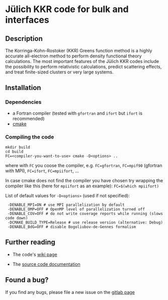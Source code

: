 # Jülich KKR code for bulk and interfaces

## Description

The Korringa-Kohn-Rostoker (KKR) Greens function method is a highly accurate all-electron method to perform density functional theory calculations. The most important features of the Jülich KKR codes include the possibility to perform relativistic calculations, predict scattering effects, and treat finite-sized clusters or very large systems.

## Installation

### Dependencies
- a Fortran compiler (tested with `gfortran` and `ifort` but `ifort` is recommended)
- [cmake](https://cmake.org)

### Compiling the code

```
mkdir build
cd build
FC=<compiler-you-want-to-use> cmake -D<options> ..
```

where with `FC` you coose the compiler, e.g. `FC=gfortran`, `FC=mpif90` (gfortran with MPI), `FC=ifort`, `FC=mpiifort`, ...

In case cmake does not find the compiler you have chosen try wrapping the compiler like this (here for `mpiifort` as an example): `FC=$(which mpiifort)`

List of default values for `-D<options>` (used if not specified):
```
 -DENABLE_MPI=ON # use MPI parallelization by default
 -DENABLE_OMP=OFF # OpenMP level of parallelization turned off
 -DENABLE_COV=OFF # do not write coverage reports while running (slows code down)
 -DCMAKE_BUILD_TYPE=Release # use release version (alternative: Debug)
 -DENABLE_BdG=OFF # disable Bogoliubov-de-Gennes formalism
```

## Further reading

- The code's [wiki page](https://iffwiki.fz-juelich.de/kkr/doku.php)

- The [source code documentation](https://kkr.iffgit.fz-juelich.de/kkrjm/)


## Found a bug?

If you find any bugs, please file a new issue on the [gitlab page](https://iffgit.fz-juelich.de/kkr/kkrjm/issues)


